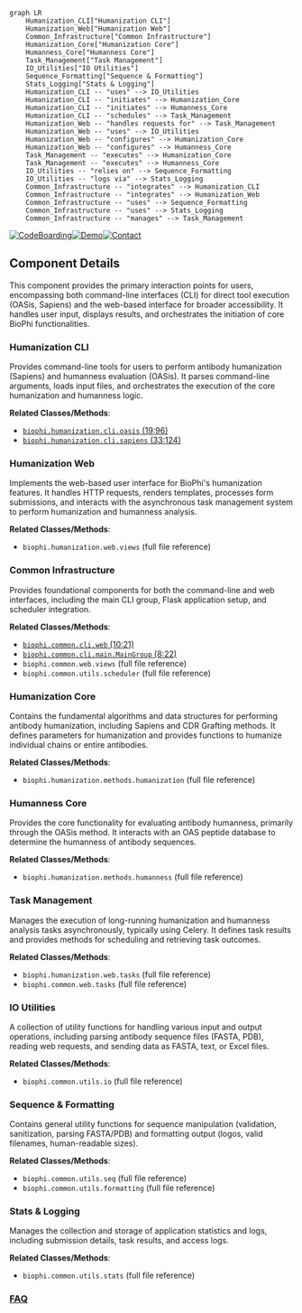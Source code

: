 ```mermaid
graph LR
    Humanization_CLI["Humanization CLI"]
    Humanization_Web["Humanization Web"]
    Common_Infrastructure["Common Infrastructure"]
    Humanization_Core["Humanization Core"]
    Humanness_Core["Humanness Core"]
    Task_Management["Task Management"]
    IO_Utilities["IO Utilities"]
    Sequence_Formatting["Sequence & Formatting"]
    Stats_Logging["Stats & Logging"]
    Humanization_CLI -- "uses" --> IO_Utilities
    Humanization_CLI -- "initiates" --> Humanization_Core
    Humanization_CLI -- "initiates" --> Humanness_Core
    Humanization_CLI -- "schedules" --> Task_Management
    Humanization_Web -- "handles requests for" --> Task_Management
    Humanization_Web -- "uses" --> IO_Utilities
    Humanization_Web -- "configures" --> Humanization_Core
    Humanization_Web -- "configures" --> Humanness_Core
    Task_Management -- "executes" --> Humanization_Core
    Task_Management -- "executes" --> Humanness_Core
    IO_Utilities -- "relies on" --> Sequence_Formatting
    IO_Utilities -- "logs via" --> Stats_Logging
    Common_Infrastructure -- "integrates" --> Humanization_CLI
    Common_Infrastructure -- "integrates" --> Humanization_Web
    Common_Infrastructure -- "uses" --> Sequence_Formatting
    Common_Infrastructure -- "uses" --> Stats_Logging
    Common_Infrastructure -- "manages" --> Task_Management
```
[![CodeBoarding](https://img.shields.io/badge/Generated%20by-CodeBoarding-9cf?style=flat-square)](https://github.com/CodeBoarding/GeneratedOnBoardings)[![Demo](https://img.shields.io/badge/Try%20our-Demo-blue?style=flat-square)](https://www.codeboarding.org/demo)[![Contact](https://img.shields.io/badge/Contact%20us%20-%20contact@codeboarding.org-lightgrey?style=flat-square)](mailto:contact@codeboarding.org)

## Component Details

This component provides the primary interaction points for users, encompassing both command-line interfaces (CLI) for direct tool execution (OASis, Sapiens) and the web-based interface for broader accessibility. It handles user input, displays results, and orchestrates the initiation of core BioPhi functionalities.

### Humanization CLI
Provides command-line tools for users to perform antibody humanization (Sapiens) and humanness evaluation (OASis). It parses command-line arguments, loads input files, and orchestrates the execution of the core humanization and humanness logic.


**Related Classes/Methods**:

- <a href="https://github.com/Merck/BioPhi/blob/master/biophi/humanization/cli/oasis.py#L19-L96" target="_blank" rel="noopener noreferrer">`biophi.humanization.cli.oasis` (19:96)</a>
- <a href="https://github.com/Merck/BioPhi/blob/master/biophi/humanization/cli/sapiens.py#L33-L124" target="_blank" rel="noopener noreferrer">`biophi.humanization.cli.sapiens` (33:124)</a>


### Humanization Web
Implements the web-based user interface for BioPhi's humanization features. It handles HTTP requests, renders templates, processes form submissions, and interacts with the asynchronous task management system to perform humanization and humanness analysis.


**Related Classes/Methods**:

- `biophi.humanization.web.views` (full file reference)


### Common Infrastructure
Provides foundational components for both the command-line and web interfaces, including the main CLI group, Flask application setup, and scheduler integration.


**Related Classes/Methods**:

- <a href="https://github.com/Merck/BioPhi/blob/master/biophi/common/cli/web.py#L10-L21" target="_blank" rel="noopener noreferrer">`biophi.common.cli.web` (10:21)</a>
- <a href="https://github.com/Merck/BioPhi/blob/master/biophi/common/cli/main.py#L8-L22" target="_blank" rel="noopener noreferrer">`biophi.common.cli.main.MainGroup` (8:22)</a>
- `biophi.common.web.views` (full file reference)
- `biophi.common.utils.scheduler` (full file reference)


### Humanization Core
Contains the fundamental algorithms and data structures for performing antibody humanization, including Sapiens and CDR Grafting methods. It defines parameters for humanization and provides functions to humanize individual chains or entire antibodies.


**Related Classes/Methods**:

- `biophi.humanization.methods.humanization` (full file reference)


### Humanness Core
Provides the core functionality for evaluating antibody humanness, primarily through the OASis method. It interacts with an OAS peptide database to determine the humanness of antibody sequences.


**Related Classes/Methods**:

- `biophi.humanization.methods.humanness` (full file reference)


### Task Management
Manages the execution of long-running humanization and humanness analysis tasks asynchronously, typically using Celery. It defines task results and provides methods for scheduling and retrieving task outcomes.


**Related Classes/Methods**:

- `biophi.humanization.web.tasks` (full file reference)
- `biophi.common.web.tasks` (full file reference)


### IO Utilities
A collection of utility functions for handling various input and output operations, including parsing antibody sequence files (FASTA, PDB), reading web requests, and sending data as FASTA, text, or Excel files.


**Related Classes/Methods**:

- `biophi.common.utils.io` (full file reference)


### Sequence & Formatting
Contains general utility functions for sequence manipulation (validation, sanitization, parsing FASTA/PDB) and formatting output (logos, valid filenames, human-readable sizes).


**Related Classes/Methods**:

- `biophi.common.utils.seq` (full file reference)
- `biophi.common.utils.formatting` (full file reference)


### Stats & Logging
Manages the collection and storage of application statistics and logs, including submission details, task results, and access logs.


**Related Classes/Methods**:

- `biophi.common.utils.stats` (full file reference)




### [FAQ](https://github.com/CodeBoarding/GeneratedOnBoardings/tree/main?tab=readme-ov-file#faq)